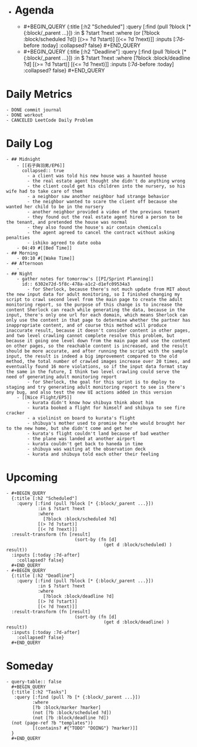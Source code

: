 - # Agenda
	- #+BEGIN_QUERY
	  {:title [:h2 "Scheduled"]
	    :query [:find (pull ?block [* {:block/_parent ...}])
	            :in $ ?start ?next
	            :where
	            (or
	              [?block :block/scheduled ?d])
	            [(>= ?d ?start)]
	            [(<= ?d ?next)]]
	  :inputs [:7d-before :today]
	    :collapsed? false}
	  #+END_QUERY
	- #+BEGIN_QUERY
	  {:title [:h2 "Deadline"]
	    :query [:find (pull ?block [* {:block/_parent ...}])
	            :in $ ?start ?next
	            :where
	              [?block :block/deadline ?d]
	            [(>= ?d ?start)]
	            [(<= ?d ?next)]]
	    :inputs [:7d-before :today]
	    :collapsed? false}
	  #+END_QUERY
# Daily Metrics
	- DONE commit journal
	- DONE workout
	- CANCELED LeetCode Daily Problem
# Daily Log
	- ## Midnight
		- [[石子與羽男/EP6]]
		  collapsed:: true
			- a client was told his new house was a haunted house
			- the real estate agent thought she didn't do anything wrong
			- the client could get his children into the nursery, so his wife had to take care of them
			- a neighbor saw another neighbor had strange behavior
			- the neighbor wanted to scare the client off because she wanted her child to be in the nursery
			- another neighbor provided a video of the previous tenant
			- they found out the real estate agent hired a person to be the tenant, and pretended the house was normal
			- they also found the house's air contain chemicals
			- the agent agreed to cancel the contract without asking penalties
			- ishiko agreed to date ooba
		- 04:49 #[[Bed Time]]
	- ## Morning
		- 09:10 #[[Wake Time]]
	- ## Afternoon
		-
	- ## Night
		- gather notes for tomorrow's [[PI/Sprint Planning]]
		  id:: 6302e72d-5f8c-478a-a1c2-d1efc09534a3
			- for Sherlock, because there's not much update from MIT about the new input data for adult monitoring, so I finished changing my script to crawl second level from the main page to create the adult monitoring report, so the purpose of this change is to increase the content Sherlock can reach while generating the data, because in the input, there's only one url for each domain, which means Sherlock can only use the content in that page to determine whether the partner has inappropriate content, and of course this method will produce inaccurate result, because it doesn't consider content in other pages, and two level crawling cannot complete resolve this problem, but because it going one level down from the main page and use the content on other pages, so the reachable content is increased, and the result should be more accurate, and after running the script with the sample input, the result is indeed a big improvement compared to the old method, the total number of crawled images increase over 20 times, and eventually found 16 more violations, so if the input data format stay the same in the future, I think two level crawling could serve the need of generating adult monitoring report
			- for Sherlock, the goal for this sprint is to deploy to staging and try generating adult monitoring report to see is there's any bug, and also test the new UI actions added in this version
		- [[Nice Flight/EP5]]
			- kurata didn't know how shibuya think about him
			- kurata booked a flight for himself and shibuya to see fire cracker
			- a violinist on board to kurata's flight
			- shibuya's mother used to promise her she would brought her to the new home, but she didn't come and get her
			- kurata's flight couldn't land because of bad weather
			- the plane was landed at another airport
			- kurata couldn't get back to haneda in time
			- shibuya was waiting at the observation deck
			- kurata and shibuya told each other their feeling
# Upcoming
	- #+BEGIN_QUERY
	  {:title [:h2 "Scheduled"]
	    :query [:find (pull ?block [* {:block/_parent ...}])
	            :in $ ?start ?next
	            :where
	              [?block :block/scheduled ?d]
	            [(> ?d ?start)]
	            [(< ?d ?next)]]
	  :result-transform (fn [result]
	                          (sort-by (fn [d]
	                                     (get d :block/scheduled) ) result))    
	  :inputs [:today :7d-after]
	    :collapsed? false}
	  #+END_QUERY
	- #+BEGIN_QUERY
	  {:title [:h2 "Deadline"]
	    :query [:find (pull ?block [* {:block/_parent ...}])
	            :in $ ?start ?next
	            :where
	              [?block :block/deadline ?d]
	            [(> ?d ?start)]
	            [(< ?d ?next)]]
	  :result-transform (fn [result]
	                          (sort-by (fn [d]
	                                     (get d :block/deadline) ) result))    
	  :inputs [:today :7d-after]
	    :collapsed? false}
	  #+END_QUERY
# Someday
	- query-table:: false
	  #+BEGIN_QUERY
	  {:title [:h2 "Tasks"]
	   :query [:find (pull ?b [* {:block/_parent ...}])
	          :where
	          [?b :block/marker ?marker]
	          (not [?b :block/scheduled ?d])
	          (not [?b :block/deadline ?d])
	  (not (page-ref ?b "templates"))
	          [(contains? #{"TODO" "DOING"} ?marker)]]
	  }
	  #+END_QUERY